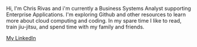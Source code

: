 Hi, I'm Chris Rivas and i'm currently a Business Systems Analyst supporting Enterprise Applications. I'm exploring Github and other resources to learn more about cloud computing and coding. In my spare time I like to read, train jiu-jitsu, and spend time with my family and friends.

[My LinkedIn](https://www.linkedin.com/in/chris-rivas4/)


